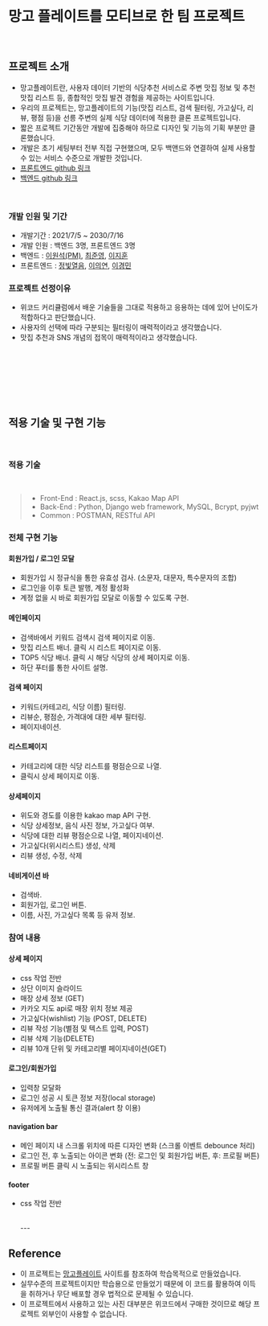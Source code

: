 # 망고 플레이트를 모티브로 한 팀 프로젝트

​

## 프로젝트 소개

- 망고플레이트란, 사용자 데이터 기반의 식당추천 서비스로 주변 맛집 정보 및 추천 맛집 리스트 등, 종합적인 맛집 발견 경험을 제공하는 사이트입니다.
- 우리의 프로젝트는, 망고플레이트의 기능(맛집 리스트, 검색 필터링, 가고싶다, 리뷰, 평점 등)을 선릉 주변의 실제 식당 데이터에 적용한 클론 프로젝트입니다.
- 짧은 프로젝트 기간동안 개발에 집중해야 하므로 디자인 및 기능의 기획 부분만 클론했습니다.
- 개발은 초기 세팅부터 전부 직접 구현했으며, 모두 백앤드와 연결하여 실제 사용할 수 있는 서비스 수준으로 개발한 것입니다.
- [프론트엔드 github 링크](https://github.com/wecode-bootcamp-korea/22-1st-mangoPeace-frontend)
- [백엔드 github 링크](https://github.com/wecode-bootcamp-korea/20-2nd-BeerBnB-backend)

​

### 개발 인원 및 기간

- 개발기간 : 2021/7/5 ~ 2030/7/16
- 개발 인원 : 백엔드 3명, 프론트엔드 3명
- 백엔드 : [이원석(PM)](https://github.com/wonseok2877), [최준영](https://github.com/showmethr23), [이지훈](https://github.com/wlgns410)
- 프론트엔드 : [정빛열음](https://github.com/kylee817), [이의연](https://github.com/euiyeonlee), [이경민](https://github.com/glorious-min)
  ​

### 프로젝트 선정이유

- 위코드 커리큘럼에서 배운 기술들을 그대로 적용하고 응용하는 데에 있어 난이도가 적합하다고 판단했습니다.
- 사용자의 선택에 따라 구분되는 필터링이 매력적이라고 생각했습니다.
- 맛집 추천과 SNS 개념의 접목이 매력적이라고 생각했습니다.

## <br />​

​

## 적용 기술 및 구현 기능

​

### 적용 기술

​

> - Front-End : React.js, scss, Kakao Map API
> - Back-End : Python, Django web framework, MySQL, Bcrypt, pyjwt
> - Common : POSTMAN, RESTful API
>   ​
>   ​

### 전체 구현 기능

#### 회원가입 / 로그인 모달

- 회원가입 시 정규식을 통한 유효성 검사. (소문자, 대문자, 특수문자의 조합)
- 로그인을 이후 토큰 발행, 계정 활성화
- 계정 없을 시 바로 회원가입 모달로 이동할 수 있도록 구현.
  ​

#### 메인페이지

- 검색바에서 키워드 검색시 검색 페이지로 이동.
- 맛집 리스트 배너. 클릭 시 리스트 페이지로 이동.
- TOP5 식당 배너. 클릭 시 해당 식당의 상세 페이지로 이동.
- 하단 푸터를 통한 사이트 설명.
  ​

#### 검색 페이지

- 키워드(카테고리, 식당 이름) 필터링.
- 리뷰순, 평점순, 가격대에 대한 세부 필터링.
- 페이지네이션.
  ​

#### 리스트페이지

- 카테고리에 대한 식당 리스트를 평점순으로 나열.
- 클릭시 상세 페이지로 이동.
  ​

#### 상세페이지

- 위도와 경도를 이용한 kakao map API 구현.
- 식당 상세정보, 음식 사진 정보, 가고싶다 여부.
- 식당에 대한 리뷰 평점순으로 나열, 페이지네이션.
- 가고싶다(위시리스트) 생성, 삭제
- 리뷰 생성, 수정, 삭제
  ​

#### 네비게이션 바

- 검색바.
- 회원가입, 로그인 버튼.
- 이름, 사진, 가고싶다 목록 등 유저 정보.
  ​
  ​

### 참여 내용

#### 상세 페이지

- css 작업 전반
- 상단 이미지 슬라이드
- 매장 상세 정보 (GET)
- 카카오 지도 api로 매장 위치 정보 제공
- 가고싶다(wishlist) 기능 (POST, DELETE)
- 리뷰 작성 기능(별점 및 텍스트 입력, POST)
- 리뷰 삭제 기능(DELETE)
- 리뷰 10개 단위 및 카테고리별 페이지네이션(GET)

#### 로그인/회원가입

- 입력창 모달화
- 로그인 성공 시 토큰 정보 저장(local storage)
- 유저에게 노출될 통신 결과(alert 창 이용)

#### navigation bar

- 메인 페이지 내 스크롤 위치에 따른 디자인 변화 (스크롤 이벤트 debounce 처리)
- 로그인 전, 후 노출되는 아이콘 변화 (전: 로그인 및 회원가입 버튼, 후: 프로필 버튼)
- 프로필 버튼 클릭 시 노출되는 위시리스트 창

#### footer

- css 작업 전반

  <br>
  ​---

## Reference​

- 이 프로젝트는 [망고플레이트](https://www.mangoplate.com/) 사이트를 참조하여 학습목적으로 만들었습니다.
- 실무수준의 프로젝트이지만 학습용으로 만들었기 때문에 이 코드를 활용하여 이득을 취하거나 무단 배포할 경우 법적으로 문제될 수 있습니다.
- 이 프로젝트에서 사용하고 있는 사진 대부분은 위코드에서 구매한 것이므로 해당 프로젝트 외부인이 사용할 수 없습니다.
